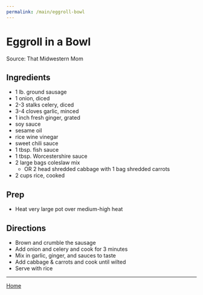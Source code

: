 ```yaml
---
permalink: /main/eggroll-bowl
---
```

# Eggroll in a Bowl

Source: That Midwestern Mom

## Ingredients

- 1 lb. ground sausage
- 1 onion, diced
- 2-3 stalks celery, diced
- 3-4 cloves garlic, minced
- 1 inch fresh ginger, grated
- soy sauce
- sesame oil
- rice wine vinegar
- sweet chili sauce
- 1 tbsp. fish sauce
- 1 tbsp. Worcestershire sauce
- 2 large bags coleslaw mix
  - OR 2 head shredded cabbage with 1 bag shredded carrots
- 2 cups rice, cooked

## Prep

- Heat very large pot over medium-high heat

## Directions

- Brown and crumble the sausage
- Add onion and celery and cook for 3 minutes
- Mix in garlic, ginger, and sauces to taste
- Add cabbage & carrots and cook until wilted
- Serve with rice

---

[Home](https://thomasjbarrett82.github.io)
